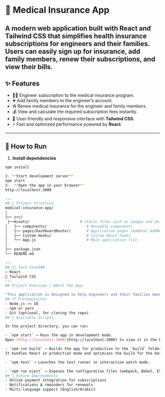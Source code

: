 # 🏥 Medical Insurance App
A modern web application built with React and Tailwind CSS that simplifies health insurance subscriptions for engineers and their families. Users can easily sign up for insurance, add family members, renew their subscriptions, and view their bills.
---
## ✨ Features
- 👨‍💼 Engineer subscription to the medical insurance program.
- ➕ Add family members to the engineer’s account.
- ♻️ Renew medical insurance for the engineer and family members.
- 💰 View and calculate the required subscription fees instantly.
- 🎨 User-friendly and responsive interface with **Tailwind CSS**.
- ⚡ Fast and optimized performance powered by **React**.
 ---
 ## 🚀 How to Run
 1. **Install dependencies**
   ```bash
   npm install

 2. **Start development server**
 npm start
 3.  **Open the app in your browser**
 http://localhost:3000

---
## 📂 Project Structure
medical-insurance-app/
│
├── src/
    ├──Assets/                       # static files such as images and data static
│   ├── components/                  # Reusable components
│   ├── pages/DashboardRouter/       # Application pages (AddUser,AddMember,Renewal, etc.)
│   ├── Custom Hooks/                # Custom React hooks
│   └── App.js                       # Main application file
│
├── package.json
└── README.md

---
 ## 👨‍💻 Tech Stack## 
 ⚛️ React
 🎨 Tailwind CSS
---
## Project Overview / About the App:

"This application is designed to help engineers and their families manage health insurance subscriptions with ease. It provides a simple workflow to register, add family members, renew subscriptions, and track billing details in one place."
## 📦 Prerequisites
- Node.js >= 18
- npm or yarn
- Git (optional, for cloning the repo)
## 🔧 Available Scripts

In the project directory, you can run:

- `npm start` → Runs the app in development mode.  
  Open [http://localhost:3000](http://localhost:3000) to view it in the browser.  

- `npm run build` → Builds the app for production to the `build` folder.  
  It bundles React in production mode and optimizes the build for the best performance.  

- `npm test` → Launches the test runner in interactive watch mode.  

- `npm run eject` → Exposes the configuration files (webpack, Babel, ESLint, etc.).  
## 🚀 Future Improvements
- Online payment integration for subscriptions  
- Notifications & reminders for renewals  
- Multi-language support (English/Arabic)

